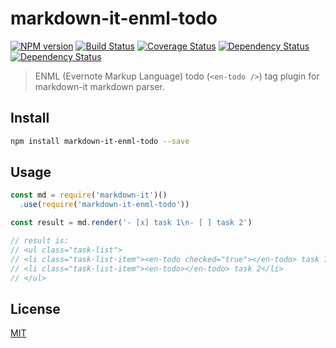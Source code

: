 # markdown-it-enml-todo

[![NPM version][npm-image]][npm-url]
[![Build Status][build-image]][build-url]
[![Coverage Status][coverage-image]][coverage-url]
[![Dependency Status][david-image]][david-url]
[![Dependency Status][david-dev-image]][david-dev-url]

[npm-image]: https://img.shields.io/npm/v/markdown-it-enml-todo.svg?style=flat-square
[npm-url]: https://npmjs.org/package/markdown-it-enml-todo
[build-image]: https://travis-ci.org/akuma/markdown-it-enml-todo.svg?branch=master
[build-url]: https://travis-ci.org/akuma/markdown-it-enml-todo
[coverage-image]: https://coveralls.io/repos/github/akuma/markdown-it-enml-todo/badge.svg?branch=master
[coverage-url]: https://coveralls.io/github/akuma/markdown-it-enml-todo?branch=master
[david-image]: https://david-dm.org/akuma/markdown-it-enml-todo.svg
[david-url]: https://david-dm.org/akuma/markdown-it-enml-todo
[david-dev-image]: https://david-dm.org/akuma/markdown-it-enml-todo/dev-status.svg
[david-dev-url]: https://david-dm.org/akuma/markdown-it-enml-todo#info=devDependencies

> ENML (Evernote Markup Language) todo (`<en-todo />`) tag plugin for markdown-it markdown parser.

## Install

```bash
npm install markdown-it-enml-todo --save
```

## Usage

```js
const md = require('markdown-it')()
  .use(require('markdown-it-enml-todo'))

const result = md.render('- [x] task 1\n- [ ] task 2')

// result is:
// <ul class="task-list">
// <li class="task-list-item"><en-todo checked="true"></en-todo> task 1</li>
// <li class="task-list-item"><en-todo></en-todo> task 2</li>
// </ul>
```

## License

[MIT](LICENSE)
